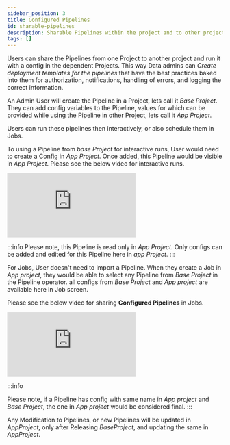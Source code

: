 ```yaml
---
sidebar_position: 3
title: Configured Pipelines
id: sharable-pipelines
description: Sharable Pipelines within the project and to other projects
tags: []
---
```


Users can share the Pipelines from one Project to another project and run it with a config in the dependent Projects.
This way Data admins can _Create deployment templates for the pipelines_ that have the best practices baked into them for authorization, notifications,
handling of errors, and logging the correct information.

An Admin User will create the Pipeline in a Project, lets call it _Base Project_.
They can add config variables to the Pipeline, values for which can be provided while using the Pipeline in other Project, lets call it _App Project_.

Users can run these pipelines then interactively, or also schedule them in Jobs.

To using a Pipeline from _base Project_ for interactive runs, User would need to create a Config in _App Project_. Once added, this Pipeline would be visible in _App Project_.
Please see the below video for interactive runs.

<div style={{position: 'relative', 'padding-bottom': '56.25%', height: 0}}>
   <iframe src="https://www.loom.com/embed/a0dd8b6c896d4bd8b784ca46c1ecc932" frameborder="0" webkitallowfullscreen mozallowfullscreen allowfullscreen
      style={{position: 'absolute', top: 0, left: 0, width: '100%', height: '100%'}}></iframe>
</div>

:::info
Please note, this Pipeline is read only in _App Project_. Only configs can be added and edited for this Pipeline here in _app Project_.
:::

For Jobs, User doesn't need to import a Pipeline. When they create a Job in _App project_, they would be able to select any Pipeline from _Base Project_ in the Pipeline operator. all configs from _Base Project_ and _App project_ are available here in Job screen.

Please see the below video for sharing **Configured Pipelines** in Jobs.

<div style={{position: 'relative', 'padding-bottom': '56.25%', height: 0}}>
   <iframe src="https://www.loom.com/embed/77536ed8e8f149849a1997cd369eaeb4" frameborder="0" webkitallowfullscreen mozallowfullscreen allowfullscreen
      style={{position: 'absolute', top: 0, left: 0, width: '100%', height: '100%'}}></iframe>
</div>

:::info

Please note, if a Pipeline has config with same name in _App project_ and _Base Project_, the one in _App project_ would be considered final.
:::

Any Modification to Pipelines, or new Pipelines will be updated in _AppProject_, only after Releasing _BaseProject_, and updating the same in _AppProject_.
